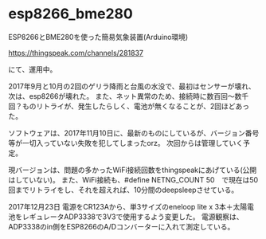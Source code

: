 # esp8266_bme280
ESP8266とBME280を使った簡易気象装置(Arduino環境)

https://thingspeak.com/channels/281837

にて、運用中。

2017年9月と10月の2回のゲリラ降雨と台風の水没で、最初はセンサーが壊れ、次は、esp8266が壊れた。
また、ネット異常のため、接続時に数百回～数千回？ものリトライが、発生したらしく、電池が無くなることが、2回ほどあった。

ソフトウェアは、2017年11月10日に、最新のものにしているが、バージョン番号等が一切入っていない失敗を犯してしまったorz。
次回からは管理していく予定。

現バージョンは、問題の多かったWiFi接続回数をthingspeakにあげている(公開はしていない)。
また、WiFi接続も、#define NETNG_COUNT 50　で現在は50回までリトライをし、それを超えれば、10分間のdeepsleepさせている。

2017年12月23日
電源をCR123Aから、単3サイズのeneloop lite x 3本＋太陽電池をレギュレータADP3338で3V3で使用するよう変更した。
電源観察は、ADP3338のin側をESP8266のA/Dコンバーターに入れて測定している。
